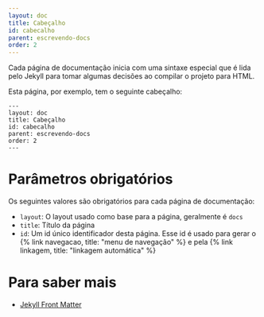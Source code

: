 ```yaml
---
layout: doc
title: Cabeçalho
id: cabecalho
parent: escrevendo-docs
order: 2
---
```


Cada página de documentação inicia com uma sintaxe especial que é lida pelo Jekyll para tomar algumas decisões ao compilar o projeto para HTML.

Esta página, por exemplo, tem o seguinte cabeçalho:

```
---
layout: doc
title: Cabeçalho
id: cabecalho
parent: escrevendo-docs
order: 2
---
```

# Parâmetros obrigatórios

Os seguintes valores são obrigatórios para cada página de documentação:

* `layout`: O layout usado como base para a página, geralmente é `docs`
* `title`: Título da página
* `id`: Um id único identificador desta página. Esse id é usado para gerar o {% link navegacao, title: "menu de navegação" %} e pela {% link linkagem, title: "linkagem automática" %}

# Para saber mais

* [Jekyll Front Matter](http://jekyllrb.com/docs/frontmatter/)
